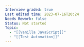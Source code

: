 ```yaml
---
Interview graded: true
Last edited time: 2023-07-16T20:24
Needs Rework: false
Status: Not started
Topic:
  - "[[Vanilla JavaScript]]"
  - "[[Test Automation]]"
---
```

